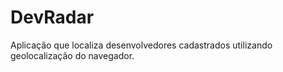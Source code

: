 # DevRadar
Aplicação que localiza desenvolvedores cadastrados utilizando geolocalização do navegador.
